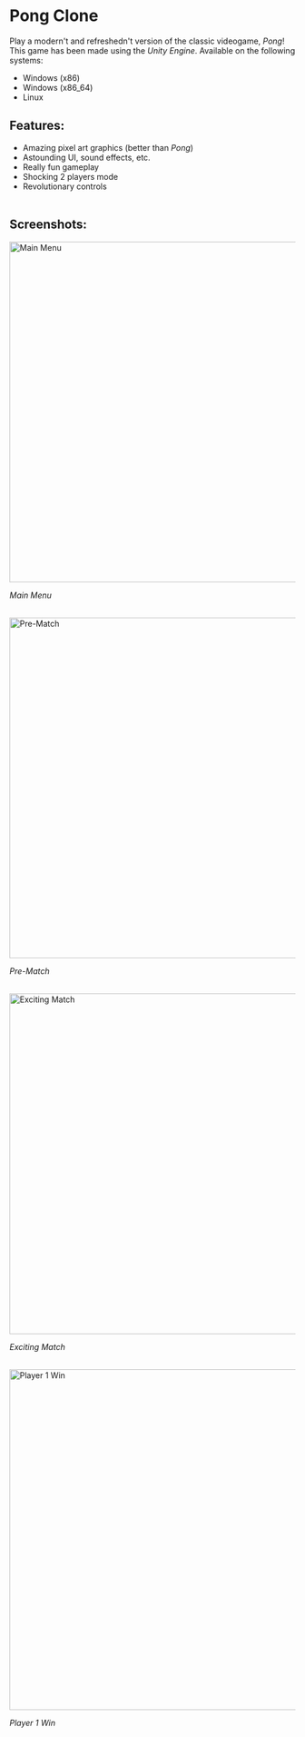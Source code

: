 # Pong Clone

Play a modern't and refreshedn't version of the classic videogame, *Pong*!
This game has been made using the *Unity Engine*.
Available on the following systems:
+ Windows (x86)
+ Windows (x86_64)
+ Linux

## Features: 
+ Amazing pixel art graphics (better than *Pong*)
+ Astounding UI, sound effects, etc.
+ Really fun gameplay
+ Shocking 2 players mode
+ Revolutionary controls
<br/><br/>

## Screenshots:

<img src="https://github.com/golphinho/pong-clone/assets/138117292/a6441d92-abd5-4250-ba61-f2516df9bc82" alt="Main Menu" width="600"/>

*Main Menu*
<br></br>

<img src="https://github.com/golphinho/pong-clone/assets/138117292/1b274e80-4715-4add-bde1-ee1da384fdde" alt="Pre-Match" width="600"/>

*Pre-Match*
<br></br>

<img src="https://github.com/golphinho/pong-clone/assets/138117292/806ac991-4743-468b-8dc3-2b142d09b632" alt="Exciting Match" width="600"/>

*Exciting Match*
<br></br>

<img src="https://github.com/golphinho/pong-clone/assets/138117292/708ed541-faf3-4abd-8f8b-28d0664dc62a" alt="Player 1 Win" width="600"/>

*Player 1 Win*
<br></br>
